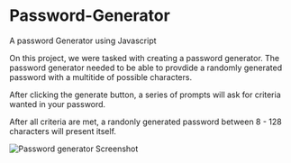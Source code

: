 # Password-Generator
A password Generator using Javascript

On this project, we were tasked with creating a password generator.
The password generator needed to be able to provdide a randomly generated password with a multitide of possible characters.

After clicking the generate button, a series of prompts will ask for criteria wanted in your password.

After all criteria are met, a randonly generated password between 8 - 128 characters will present itself.

![Password generator Screenshot](https://user-images.githubusercontent.com/81123612/117595852-8473c880-b107-11eb-9129-1c723adb0de4.png)